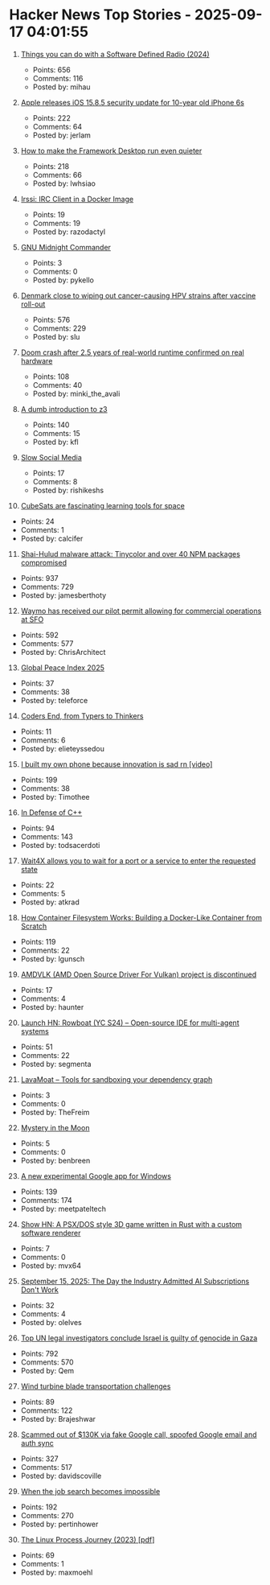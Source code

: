 # Hacker News Top Stories - 2025-09-17 04:01:55

1. [Things you can do with a Software Defined Radio (2024)](https://blinry.org/50-things-with-sdr/)
   - Points: 656
   - Comments: 116
   - Posted by: mihau

2. [Apple releases iOS 15.8.5 security update for 10-year old iPhone 6s](https://support.apple.com/en-us/125142)
   - Points: 222
   - Comments: 64
   - Posted by: jerlam

3. [How to make the Framework Desktop run even quieter](https://noctua.at/en/how-to-make-the-framework-desktop-run-even-quieter)
   - Points: 218
   - Comments: 66
   - Posted by: lwhsiao

4. [Irssi: IRC Client in a Docker Image](https://hub.docker.com/_/irssi)
   - Points: 19
   - Comments: 19
   - Posted by: razodactyl

5. [GNU Midnight Commander](https://midnight-commander.org/)
   - Points: 3
   - Comments: 0
   - Posted by: pykello

6. [Denmark close to wiping out cancer-causing HPV strains after vaccine roll-out](https://www.gavi.org/vaccineswork/denmark-close-wiping-out-leading-cancer-causing-hpv-strains-after-vaccine-roll-out)
   - Points: 576
   - Comments: 229
   - Posted by: slu

7. [Doom crash after 2.5 years of real-world runtime confirmed on real hardware](https://lenowo.org/viewtopic.php?t=31)
   - Points: 108
   - Comments: 40
   - Posted by: minki_the_avali

8. [A dumb introduction to z3](https://asibahi.github.io/thoughts/a-gentle-introduction-to-z3/)
   - Points: 140
   - Comments: 15
   - Posted by: kfl

9. [Slow Social Media](https://herman.bearblog.dev/slow-social-media/)
   - Points: 17
   - Comments: 8
   - Posted by: rishikeshs

10. [CubeSats are fascinating learning tools for space](https://www.jeffgeerling.com/blog/2025/cubesats-are-fascinating-learning-tools-space)
   - Points: 24
   - Comments: 1
   - Posted by: calcifer

11. [Shai-Hulud malware attack: Tinycolor and over 40 NPM packages compromised](https://www.stepsecurity.io/blog/ctrl-tinycolor-and-40-npm-packages-compromised)
   - Points: 937
   - Comments: 729
   - Posted by: jamesberthoty

12. [Waymo has received our pilot permit allowing for commercial operations at SFO](https://waymo.com/blog/#short-all-systems-go-at-sfo-waymo-has-received-our-pilot-permit)
   - Points: 592
   - Comments: 577
   - Posted by: ChrisArchitect

13. [Global Peace Index 2025](https://www.visionofhumanity.org/maps/)
   - Points: 37
   - Comments: 38
   - Posted by: teleforce

14. [Coders End, from Typers to Thinkers](https://etsd.tech/posts/coders-end/)
   - Points: 11
   - Comments: 6
   - Posted by: elieteyssedou

15. [I built my own phone because innovation is sad rn [video]](https://www.youtube.com/watch?v=qy_9w_c2ub0)
   - Points: 199
   - Comments: 38
   - Posted by: Timothee

16. [In Defense of C++](https://dayvster.com/blog/in-defense-of-cpp/)
   - Points: 94
   - Comments: 143
   - Posted by: todsacerdoti

17. [Wait4X allows you to wait for a port or a service to enter the requested state](https://github.com/wait4x/wait4x)
   - Points: 22
   - Comments: 5
   - Posted by: atkrad

18. [How Container Filesystem Works: Building a Docker-Like Container from Scratch](https://labs.iximiuz.com/tutorials/container-filesystem-from-scratch)
   - Points: 119
   - Comments: 22
   - Posted by: lgunsch

19. [AMDVLK (AMD Open Source Driver For Vulkan) project is discontinued](https://github.com/GPUOpen-Drivers/AMDVLK/discussions/416)
   - Points: 17
   - Comments: 4
   - Posted by: haunter

20. [Launch HN: Rowboat (YC S24) – Open-source IDE for multi-agent systems](https://github.com/rowboatlabs/rowboat)
   - Points: 51
   - Comments: 22
   - Posted by: segmenta

21. [LavaMoat – Tools for sandboxing your dependency graph](https://github.com/LavaMoat/LavaMoat)
   - Points: 3
   - Comments: 0
   - Posted by: TheFreim

22. [Mystery in the Moon](https://engelsbergideas.com/reviews/mystery-in-the-moon/)
   - Points: 5
   - Comments: 0
   - Posted by: benbreen

23. [A new experimental Google app for Windows](https://blog.google/products/search/google-app-windows-labs/)
   - Points: 139
   - Comments: 174
   - Posted by: meetpateltech

24. [Show HN: A PSX/DOS style 3D game written in Rust with a custom software renderer](https://totenarctanz.itch.io/a-scavenging-trip)
   - Points: 7
   - Comments: 0
   - Posted by: mvx64

25. [September 15, 2025: The Day the Industry Admitted AI Subscriptions Don't Work](https://blog.kilocode.ai/p/why-ai-subscriptions-cannot-work)
   - Points: 32
   - Comments: 4
   - Posted by: olelves

26. [Top UN legal investigators conclude Israel is guilty of genocide in Gaza](https://www.middleeasteye.net/news/un-concludes-israel-guilty-genocide-gaza)
   - Points: 792
   - Comments: 570
   - Posted by: Qem

27. [Wind turbine blade transportation challenges](https://spectrum.ieee.org/wind-turbine-blade-transport-plane)
   - Points: 89
   - Comments: 122
   - Posted by: Brajeshwar

28. [Scammed out of $130K via fake Google call, spoofed Google email and auth sync](https://bewildered.substack.com/p/i-was-scammed-out-of-130000-and-google)
   - Points: 327
   - Comments: 517
   - Posted by: davidscoville

29. [When the job search becomes impossible](https://www.jeffwofford.com/wp/?p=2240)
   - Points: 192
   - Comments: 270
   - Posted by: pertinhower

30. [The Linux Process Journey (2023) [pdf]](https://thelearningjourneyebooks.com/wp-content/uploads/2023/09/TheLinuxProcessJourney_v6_Sep2023.pdf)
   - Points: 69
   - Comments: 1
   - Posted by: maxmoehl

